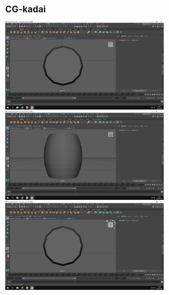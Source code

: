 # CG-kadai
![1](kadaiup.png "CG-kadai")
![2](kadaiside.png "CG-kadai")
![2](kadaidown.png "CG-kadai")
